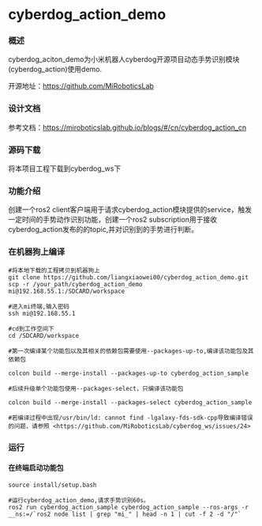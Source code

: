 # cyberdog_action_demo

### 概述

cyberdog_aciton_demo为小米机器人cyberdog开源项目动态手势识别模块(cyberdog_action)使用demo.

开源地址：https://github.com/MiRoboticsLab

### 设计文档

参考文档：https://miroboticslab.github.io/blogs/#/cn/cyberdog_action_cn

### 源码下载

将本项目工程下载到cyberdog_ws下

### 功能介绍
创建一个ros2 client客户端用于请求cyberdog_action模块提供的service，触发一定时间的手势动作识别功能，创建一个ros2 subscription用于接收cyberdog_action发布的的topic,并对识别到的手势进行判断。

### 在机器狗上编译

```shell
#将本地下载的工程拷贝到机器狗上
git clone https://github.com/liangxiaowei00/cyberdog_action_demo.git
scp -r /your_path/cyberdog_action_demo mi@192.168.55.1:/SDCARD/workspace

#进入mi终端,输入密码
ssh mi@192.168.55.1   

#cd到工作空间下
cd /SDCARD/workspace  

#第一次编译某个功能包以及其相关的依赖包需要使用--packages-up-to,编译该功能包及其依赖包

colcon build --merge-install --packages-up-to cyberdog_action_sample

#后续升级单个功能包使用--packages-select，只编译该功能包

colcon build --merge-install --packages-select cyberdog_action_sample

#若编译过程中出现/usr/bin/ld: cannot find -lgalaxy-fds-sdk-cpp导致编译错误的问题，请参照 <https://github.com/MiRoboticsLab/cyberdog_ws/issues/24>

```

### 运行
#### 在终端启动功能包

``` 
source install/setup.bash

#运行cyberdog_action_demo,请求手势识别60s。
ros2 run cyberdog_action_sample cyberdog_action_sample --ros-args -r __ns:=/`ros2 node list | grep "mi_" | head -n 1 | cut -f 2 -d "/"` 


```